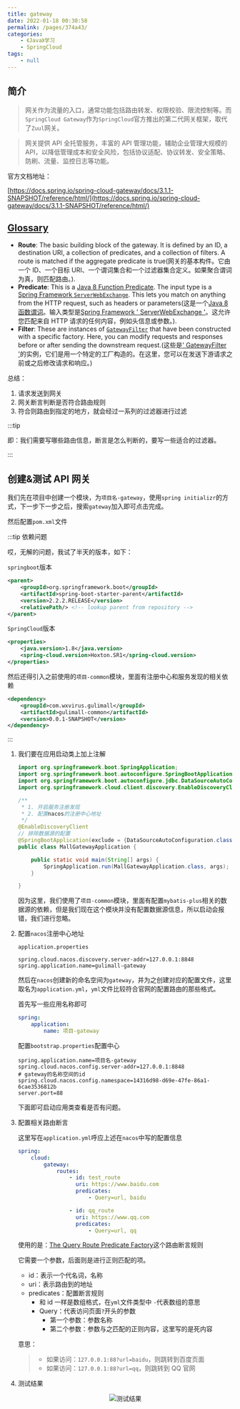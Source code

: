 ```yaml
---
title: gateway
date: 2022-01-18 00:30:58
permalink: /pages/374a43/
categories:
    - 《Java》学习
    - SpringCloud
tags:
    - null
---
```


## 简介

> 网关作为流量的入口，通常功能包括路由转发、权限校验、限流控制等。而`SpringCloud Gateway`作为`SpringCloud`官方推出的第二代网关框架，取代了`Zuul`网关。

> 网关提供 API 全托管服务，丰富的 API 管理功能，辅助企业管理大规模的 API，以降低管理成本和安全风险，包括协议适配、协议转发、安全策略、防刷、流量、监控日志等功能。

官方文档地址：

[https://docs.spring.io/spring-cloud-gateway/docs/3.1.1-SNAPSHOT/reference/html/](https://docs.spring.io/spring-cloud-gateway/docs/3.1.1-SNAPSHOT/reference/html/)

## [Glossary](https://docs.spring.io/spring-cloud-gateway/docs/2.2.9.RELEASE/reference/html/#glossary)

-   **Route**: The basic building block of the gateway. It is defined by an ID, a destination URI, a collection of predicates, and a collection of filters. A route is matched if the aggregate predicate is true(网关的基本构件。它由一个 ID、一个目标 URI、一个谓词集合和一个过滤器集合定义。如果聚合谓词为真，则匹配路由。).
-   **Predicate**: This is a [Java 8 Function Predicate](https://docs.oracle.com/javase/8/docs/api/java/util/function/Predicate.html). The input type is a [Spring Framework `ServerWebExchange`](https://docs.spring.io/spring/docs/5.0.x/javadoc-api/org/springframework/web/server/ServerWebExchange.html). This lets you match on anything from the HTTP request, such as headers or parameters(这是一个[Java 8 函数谓词](https://docs.oracle.com/javase/8/docs/api/java/util/function/Predicate.html)。输入类型是[Spring Framework ' ServerWebExchange '](https://docs.spring.io/spring/docs/5.0.x/javadoc-api/org/springframework/web/server/ServerWebExchange.html)。这允许您匹配来自 HTTP 请求的任何内容，例如头信息或参数。).
-   **Filter**: These are instances of [`GatewayFilter`](https://github.com/spring-cloud/spring-cloud-gateway/tree/2.2.x/spring-cloud-gateway-server/src/main/java/org/springframework/cloud/gateway/filter/GatewayFilter.java) that have been constructed with a specific factory. Here, you can modify requests and responses before or after sending the downstream request.(这些是[' GatewayFilter '](https://github.com/spring-cloud/spring-cloud-gateway/tree/2.2.x/spring-cloud-gateway-server/src/main/java/org/springframework/cloud/gateway/filter/GatewayFilter.java)的实例，它们是用一个特定的工厂构造的。在这里，您可以在发送下游请求之前或之后修改请求和响应。)

总结：

1.  请求发送到网关
2.  网关断言判断是否符合路由规则
3.  符合则路由到指定的地方，就会经过一系列的过滤器进行过滤

:::tip

即：我们需要写哪些路由信息，断言是怎么判断的，要写一些适合的过滤器。

:::

## 创建&测试 API 网关

我们先在项目中创建一个模块，为`项目名-gateway`，使用`spring initializr`的方式，下一步下一步之后，搜索`gateway`加入即可点击完成。

然后配置`pom.xml`文件

:::tip 依赖问题

哎，无解的问题，我试了半天的版本，如下：

`springboot`版本

```xml
<parent>
    <groupId>org.springframework.boot</groupId>
    <artifactId>spring-boot-starter-parent</artifactId>
    <version>2.2.2.RELEASE</version>
    <relativePath/> <!-- lookup parent from repository -->
</parent>
```

`SpringCloud`版本

```xml
<properties>
    <java.version>1.8</java.version>
    <spring-cloud.version>Hoxton.SR1</spring-cloud.version>
</properties>
```

然后还得引入之前使用的`项目-common`模块，里面有注册中心和服务发现的相关依赖

```xml
<dependency>
    <groupId>com.wxvirus.gulimall</groupId>
    <artifactId>gulimall-common</artifactId>
    <version>0.0.1-SNAPSHOT</version>
</dependency>
```

:::

1.  我们要在应用启动类上加上注解

    ```java
    import org.springframework.boot.SpringApplication;
    import org.springframework.boot.autoconfigure.SpringBootApplication;
    import org.springframework.boot.autoconfigure.jdbc.DataSourceAutoConfiguration;
    import org.springframework.cloud.client.discovery.EnableDiscoveryClient;

    /**
     * 1. 开启服务注册发现
     * 2. 配置nacos的注册中心地址
     */
    @EnableDiscoveryClient
    // 排除数据源的配置
    @SpringBootApplication(exclude = {DataSourceAutoConfiguration.class})
    public class MallGatewayApplication {

        public static void main(String[] args) {
            SpringApplication.run(MallGatewayApplication.class, args);
        }

    }
    ```

    因为这里，我们使用了`项目-common`模块，里面有配置`mybatis-plus`相关的数据源的依赖，但是我们现在这个模块并没有配置数据源信息，所以启动会报错，我们进行忽略。

2.  配置`nacos`注册中心地址

    `application.properties`

    ```properties
    spring.cloud.nacos.discovery.server-addr=127.0.0.1:8848
    spring.application.name=gulimall-gateway
    ```

    然后在`nacos`创建新的命名空间为`gateway`，并为之创建对应的配置文件，这里取名为`application.yml`，`yml`文件比较符合官网的配置路由的那些格式。

    首先写一些应用名称即可

    ```yaml
    spring:
        application:
            name: 项目-gateway
    ```


     配置`bootstrap.properties`配置中心

     ```properties
     spring.application.name=项目名-gateway
     spring.cloud.nacos.config.server-addr=127.0.0.1:8848
     # gateway的名称空间的id
     spring.cloud.nacos.config.namespace=14316d98-d69e-47fe-86a1-6cae3536812b
     server.port=88
     ```

     下面即可启动应用类查看是否有问题。

3.  配置相关路由断言

    这里写在`application.yml`呼应上述在`nacos`中写的配置信息

    ```yaml
    spring:
        cloud:
            gateway:
                routes:
                    - id: test_route
                      uri: https://www.baidu.com
                      predicates:
                          - Query=url, baidu

                    - id: qq_route
                      uri: https://www.qq.com
                      predicates:
                          - Query=url, qq
    ```

    使用的是：[The Query Route Predicate Factory](https://docs.spring.io/spring-cloud-gateway/docs/2.2.9.RELEASE/reference/html/#the-query-route-predicate-factory)这个路由断言规则

    它需要一个参数，后面则是进行正则匹配的项。

    -   id：表示一个代名词，名称
    -   uri：表示路由到的地址
    -   predicates：配置断言规则
        -   和 id 一样是数组格式，在`yml`文件类型中 `-`代表数组的意思
        -   Query：代表访问页面`?`开头的参数
            -   第一个参数：参数名称
            -   第二个参数：参数与之匹配的正则内容，这里写的是死内容

    意思：

    > -   如果访问：`127.0.0.1:88?url=baidu`，则跳转到百度页面
    > -   如果访问：`127.0.0.1:88?url=qq`，则跳转到 QQ 官网

4.  测试结果

    <p align="center"><img src="https://gitee.com/wxvirus/img/raw/master/img/20220118003002.png" alt="测试结果" /></p>
